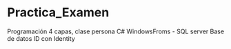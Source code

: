 # Practica_Examen
Programación 4 capas, clase persona C# WindowsFroms - SQL server
Base de datos ID con Identity
